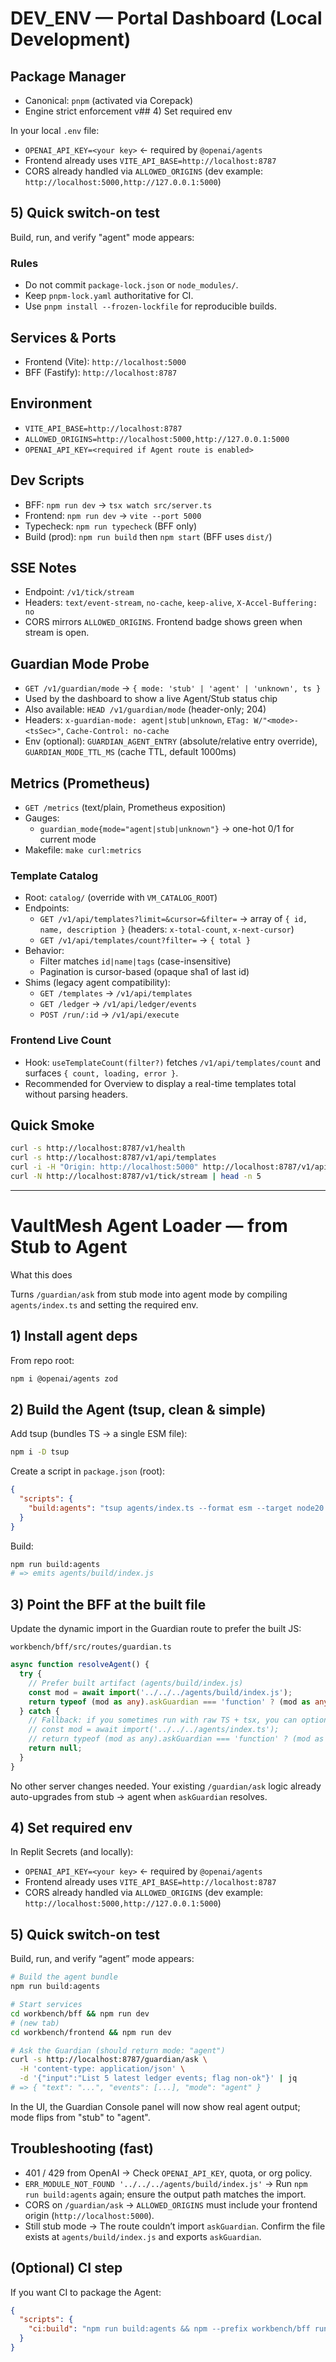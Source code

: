 # DEV_ENV — Portal Dashboard (Local Development)

## Package Manager

- Canonical: `pnpm` (activated via Corepack)
- Engine strict enforcement v## 4) Set required env

In your local `.env` file:

- `OPENAI_API_KEY=<your key>` ← required by `@openai/agents`
- Frontend already uses `VITE_API_BASE=http://localhost:8787`
- CORS already handled via `ALLOWED_ORIGINS` (dev example: `http://localhost:5000,http://127.0.0.1:5000`)

## 5) Quick switch-on test

Build, run, and verify "agent" mode appears:

### Rules

- Do not commit `package-lock.json` or `node_modules/`.
- Keep `pnpm-lock.yaml` authoritative for CI.
- Use `pnpm install --frozen-lockfile` for reproducible builds.

## Services & Ports

- Frontend (Vite): `http://localhost:5000`
- BFF (Fastify): `http://localhost:8787`

## Environment

- `VITE_API_BASE=http://localhost:8787`
- `ALLOWED_ORIGINS=http://localhost:5000,http://127.0.0.1:5000`
- `OPENAI_API_KEY=<required if Agent route is enabled>`

## Dev Scripts

- BFF: `npm run dev` → `tsx watch src/server.ts`
- Frontend: `npm run dev` → `vite --port 5000`
- Typecheck: `npm run typecheck` (BFF only)
- Build (prod): `npm run build` then `npm start` (BFF uses `dist/`)

## SSE Notes

- Endpoint: `/v1/tick/stream`
- Headers: `text/event-stream`, `no-cache`, `keep-alive`, `X-Accel-Buffering: no`
- CORS mirrors `ALLOWED_ORIGINS`. Frontend badge shows green when stream is open.

## Guardian Mode Probe

- `GET /v1/guardian/mode` → `{ mode: 'stub' | 'agent' | 'unknown', ts }`
- Used by the dashboard to show a live Agent/Stub status chip
- Also available: `HEAD /v1/guardian/mode` (header-only; 204)
- Headers: `x-guardian-mode: agent|stub|unknown`, `ETag: W/"<mode>-<tsSec>"`, `Cache-Control: no-cache`
- Env (optional): `GUARDIAN_AGENT_ENTRY` (absolute/relative entry override), `GUARDIAN_MODE_TTL_MS` (cache TTL, default 1000ms)

## Metrics (Prometheus)

- `GET /metrics` (text/plain, Prometheus exposition)
- Gauges:
  - `guardian_mode{mode="agent|stub|unknown"}` → one-hot 0/1 for current mode
- Makefile: `make curl:metrics`

### Template Catalog

- Root: `catalog/` (override with `VM_CATALOG_ROOT`)
- Endpoints:
  - `GET /v1/api/templates?limit=&cursor=&filter=` → array of `{ id, name, description }` (headers: `x-total-count`, `x-next-cursor`)
  - `GET /v1/api/templates/count?filter=` → `{ total }`
- Behavior:
  - Filter matches `id|name|tags` (case-insensitive)
  - Pagination is cursor-based (opaque sha1 of last id)
- Shims (legacy agent compatibility):
  - `GET /templates` → `/v1/api/templates`
  - `GET /ledger` → `/v1/api/ledger/events`
  - `POST /run/:id` → `/v1/api/execute`

### Frontend Live Count

- Hook: `useTemplateCount(filter?)` fetches `/v1/api/templates/count` and surfaces `{ count, loading, error }`.
- Recommended for Overview to display a real-time templates total without parsing headers.

## Quick Smoke

```bash
curl -s http://localhost:8787/v1/health
curl -s http://localhost:8787/v1/api/templates
curl -i -H "Origin: http://localhost:5000" http://localhost:8787/v1/api/templates | sed -n '1,10p'
curl -N http://localhost:8787/v1/tick/stream | head -n 5
```

---

# VaultMesh Agent Loader — from Stub to Agent

What this does

Turns `/guardian/ask` from stub mode into agent mode by compiling `agents/index.ts` and setting the required env.

## 1) Install agent deps

From repo root:

```bash
npm i @openai/agents zod
```

## 2) Build the Agent (tsup, clean & simple)

Add tsup (bundles TS → a single ESM file):

```bash
npm i -D tsup
```

Create a script in `package.json` (root):

```json
{
  "scripts": {
    "build:agents": "tsup agents/index.ts --format esm --target node20 --dts=false --splitting=false --out-dir agents/build --clean"
  }
}
```

Build:

```bash
npm run build:agents
# => emits agents/build/index.js
```

## 3) Point the BFF at the built file

Update the dynamic import in the Guardian route to prefer the built JS:

`workbench/bff/src/routes/guardian.ts`

```ts
async function resolveAgent() {
  try {
    // Prefer built artifact (agents/build/index.js)
    const mod = await import('../../../agents/build/index.js');
    return typeof (mod as any).askGuardian === 'function' ? (mod as any).askGuardian : null;
  } catch {
    // Fallback: if you sometimes run with raw TS + tsx, you can optionally try the TS path:
    // const mod = await import('../../../agents/index.ts');
    // return typeof (mod as any).askGuardian === 'function' ? (mod as any).askGuardian : null;
    return null;
  }
}
```

No other server changes needed. Your existing `/guardian/ask` logic already auto-upgrades from stub → agent when `askGuardian` resolves.

## 4) Set required env

In Replit Secrets (and locally):

- `OPENAI_API_KEY=<your key>` ← required by `@openai/agents`
- Frontend already uses `VITE_API_BASE=http://localhost:8787`
- CORS already handled via `ALLOWED_ORIGINS` (dev example: `http://localhost:5000,http://127.0.0.1:5000`)

## 5) Quick switch-on test

Build, run, and verify “agent” mode appears:

```bash
# Build the agent bundle
npm run build:agents

# Start services
cd workbench/bff && npm run dev
# (new tab)
cd workbench/frontend && npm run dev

# Ask the Guardian (should return mode: "agent")
curl -s http://localhost:8787/guardian/ask \
  -H 'content-type: application/json' \
  -d '{"input":"List 5 latest ledger events; flag non-ok"}' | jq
# => { "text": "...", "events": [...], "mode": "agent" }
```

In the UI, the Guardian Console panel will now show real agent output; mode flips from "stub" to "agent".

## Troubleshooting (fast)

- 401 / 429 from OpenAI → Check `OPENAI_API_KEY`, quota, or org policy.
- `ERR_MODULE_NOT_FOUND '../../../agents/build/index.js'` → Run `npm run build:agents` again; ensure the output path matches the import.
- CORS on `/guardian/ask` → `ALLOWED_ORIGINS` must include your frontend origin (`http://localhost:5000`).
- Still stub mode → The route couldn’t import `askGuardian`. Confirm the file exists at `agents/build/index.js` and exports `askGuardian`.

## (Optional) CI step

If you want CI to package the Agent:

```json
{
  "scripts": {
    "ci:build": "npm run build:agents && npm --prefix workbench/bff run build && npm --prefix workbench/frontend run build"
  }
}
```
